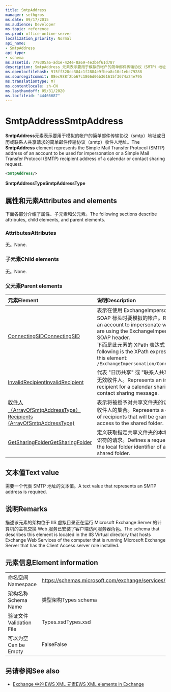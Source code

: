 ```yaml
---
title: SmtpAddress
manager: sethgros
ms.date: 09/17/2015
ms.audience: Developer
ms.topic: reference
ms.prod: office-online-server
localization_priority: Normal
api_name:
- SmtpAddress
api_type:
- schema
ms.assetid: 779305a6-ad1e-424e-8a69-4e3bef61d787
description: SmtpAddress 元素表示要用于模拟的帐户的简单邮件传输协议（SMTP）地址或日历或联系人共享请求的简单邮件传输协议（SMTP）收件人地址。
ms.openlocfilehash: 915ff328cc384c1f2884e9fbea8c10c1ebc79288
ms.sourcegitcommit: 88ec988f2bb67c1866d06b361615f3674a24e795
ms.translationtype: MT
ms.contentlocale: zh-CN
ms.lasthandoff: 05/31/2020
ms.locfileid: "44466687"
---
```

# <a name="smtpaddress"></a><span data-ttu-id="95afd-103">SmtpAddress</span><span class="sxs-lookup"><span data-stu-id="95afd-103">SmtpAddress</span></span>

<span data-ttu-id="95afd-104">**SmtpAddress**元素表示要用于模拟的帐户的简单邮件传输协议（smtp）地址或日历或联系人共享请求的简单邮件传输协议（smtp）收件人地址。</span><span class="sxs-lookup"><span data-stu-id="95afd-104">The **SmtpAddress** element represents the Simple Mail Transfer Protocol (SMTP) address of an account to be used for impersonation or a Simple Mail Transfer Protocol (SMTP) recipient address of a calendar or contact sharing request.</span></span> 
  
```xml
<SmtpAddress/>
```

<span data-ttu-id="95afd-105">**SmtpAddressType**</span><span class="sxs-lookup"><span data-stu-id="95afd-105">**SmtpAddressType**</span></span>

## <a name="attributes-and-elements"></a><span data-ttu-id="95afd-106">属性和元素</span><span class="sxs-lookup"><span data-stu-id="95afd-106">Attributes and elements</span></span>

<span data-ttu-id="95afd-107">下面各部分介绍了属性、子元素和父元素。</span><span class="sxs-lookup"><span data-stu-id="95afd-107">The following sections describe attributes, child elements, and parent elements.</span></span>
  
### <a name="attributes"></a><span data-ttu-id="95afd-108">Attributes</span><span class="sxs-lookup"><span data-stu-id="95afd-108">Attributes</span></span>

<span data-ttu-id="95afd-109">无。</span><span class="sxs-lookup"><span data-stu-id="95afd-109">None.</span></span>
  
### <a name="child-elements"></a><span data-ttu-id="95afd-110">子元素</span><span class="sxs-lookup"><span data-stu-id="95afd-110">Child elements</span></span>

<span data-ttu-id="95afd-111">无。</span><span class="sxs-lookup"><span data-stu-id="95afd-111">None.</span></span>
  
### <a name="parent-elements"></a><span data-ttu-id="95afd-112">父元素</span><span class="sxs-lookup"><span data-stu-id="95afd-112">Parent elements</span></span>

|<span data-ttu-id="95afd-113">**元素**</span><span class="sxs-lookup"><span data-stu-id="95afd-113">**Element**</span></span>|<span data-ttu-id="95afd-114">**说明**</span><span class="sxs-lookup"><span data-stu-id="95afd-114">**Description**</span></span>|
|:-----|:-----|
|[<span data-ttu-id="95afd-115">ConnectingSID</span><span class="sxs-lookup"><span data-stu-id="95afd-115">ConnectingSID</span></span>](connectingsid.md) <br/> |<span data-ttu-id="95afd-116">表示在使用 ExchangeImpersonation SOAP 标头时要模拟的帐户。</span><span class="sxs-lookup"><span data-stu-id="95afd-116">Represents an account to impersonate when you are using the ExchangeImpersonation SOAP header.</span></span>  <br/> <span data-ttu-id="95afd-117">下面是此元素的 XPath 表达式： </span><span class="sxs-lookup"><span data-stu-id="95afd-117">The following is the XPath expression to this element:</span></span>  <br/>  `/ExchangeImpersonation/ConnectingSID` <br/> |
|[<span data-ttu-id="95afd-118">InvalidRecipient</span><span class="sxs-lookup"><span data-stu-id="95afd-118">InvalidRecipient</span></span>](invalidrecipient.md) <br/> |<span data-ttu-id="95afd-119">代表 "日历共享" 或 "联系人共享邮件" 的无效收件人。</span><span class="sxs-lookup"><span data-stu-id="95afd-119">Represents an invalid recipient for a calendar sharing or contact sharing message.</span></span>  <br/> |
|[<span data-ttu-id="95afd-120">收件人（ArrayOfSmtpAddressType）</span><span class="sxs-lookup"><span data-stu-id="95afd-120">Recipients (ArrayOfSmtpAddressType)</span></span>](recipients-arrayofsmtpaddresstype.md) <br/> |<span data-ttu-id="95afd-121">表示将被授予对共享文件夹的访问权限的收件人的集合。</span><span class="sxs-lookup"><span data-stu-id="95afd-121">Represents a collection of recipients that will be granted access to the shared folder.</span></span>  <br/> |
|[<span data-ttu-id="95afd-122">GetSharingFolder</span><span class="sxs-lookup"><span data-stu-id="95afd-122">GetSharingFolder</span></span>](getsharingfolder.md) <br/> |<span data-ttu-id="95afd-123">定义获取指定共享文件夹的本地文件夹标识符的请求。</span><span class="sxs-lookup"><span data-stu-id="95afd-123">Defines a request to get the local folder identifier of a specified shared folder.</span></span>  <br/> |
   
## <a name="text-value"></a><span data-ttu-id="95afd-124">文本值</span><span class="sxs-lookup"><span data-stu-id="95afd-124">Text value</span></span>

<span data-ttu-id="95afd-125">需要一个代表 SMTP 地址的文本值。</span><span class="sxs-lookup"><span data-stu-id="95afd-125">A text value that represents an SMTP address is required.</span></span>
  
## <a name="remarks"></a><span data-ttu-id="95afd-126">说明</span><span class="sxs-lookup"><span data-stu-id="95afd-126">Remarks</span></span>

<span data-ttu-id="95afd-127">描述该元素的架构位于 IIS 虚拟目录正在运行 Microsoft Exchange Server 的计算机的主机交换 Web 服务已安装了客户端访问服务器角色。</span><span class="sxs-lookup"><span data-stu-id="95afd-127">The schema that describes this element is located in the IIS Virtual directory that hosts Exchange Web Services of the computer that is running Microsoft Exchange Server that has the Client Access server role installed.</span></span>
  
## <a name="element-information"></a><span data-ttu-id="95afd-128">元素信息</span><span class="sxs-lookup"><span data-stu-id="95afd-128">Element information</span></span>

|||
|:-----|:-----|
|<span data-ttu-id="95afd-129">命名空间</span><span class="sxs-lookup"><span data-stu-id="95afd-129">Namespace</span></span>  <br/> |https://schemas.microsoft.com/exchange/services/2006/types  <br/> |
|<span data-ttu-id="95afd-130">架构名称</span><span class="sxs-lookup"><span data-stu-id="95afd-130">Schema Name</span></span>  <br/> |<span data-ttu-id="95afd-131">类型架构</span><span class="sxs-lookup"><span data-stu-id="95afd-131">Types schema</span></span>  <br/> |
|<span data-ttu-id="95afd-132">验证文件</span><span class="sxs-lookup"><span data-stu-id="95afd-132">Validation File</span></span>  <br/> |<span data-ttu-id="95afd-133">Types.xsd</span><span class="sxs-lookup"><span data-stu-id="95afd-133">Types.xsd</span></span>  <br/> |
|<span data-ttu-id="95afd-134">可以为空</span><span class="sxs-lookup"><span data-stu-id="95afd-134">Can be Empty</span></span>  <br/> |<span data-ttu-id="95afd-135">False</span><span class="sxs-lookup"><span data-stu-id="95afd-135">False</span></span>  <br/> |
   
## <a name="see-also"></a><span data-ttu-id="95afd-136">另请参阅</span><span class="sxs-lookup"><span data-stu-id="95afd-136">See also</span></span>

- [<span data-ttu-id="95afd-137">Exchange 中的 EWS XML 元素</span><span class="sxs-lookup"><span data-stu-id="95afd-137">EWS XML elements in Exchange</span></span>](ews-xml-elements-in-exchange.md)

